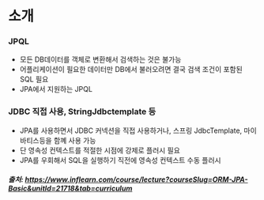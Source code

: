 # 소개


### JPQL
- 모든 DB데이터를 객체로 변환해서 검색하는 것은 불가능
- 어플리케이션이 필요한 데이터만 DB에서 불러오려면 결국 검색 조건이 포함된 SQL 필요
- JPA에서 지원하는 JPQL

### JDBC 직접 사용, StringJdbctemplate 등
- JPA를 사용하면서 JDBC 커넥션을 직접 사용하거나, 스프링 JdbcTemplate, 마이바티스등을 함꼐 사용 가능
- 단 영속성 컨텍스트를 적절한 시점에 강제로 플러시 필요
- JPA를 우회해서 SQL을 실행하기 직전에 영속성 컨텍스트 수동 플러시




##### 출처: https://www.inflearn.com/course/lecture?courseSlug=ORM-JPA-Basic&unitId=21718&tab=curriculum
